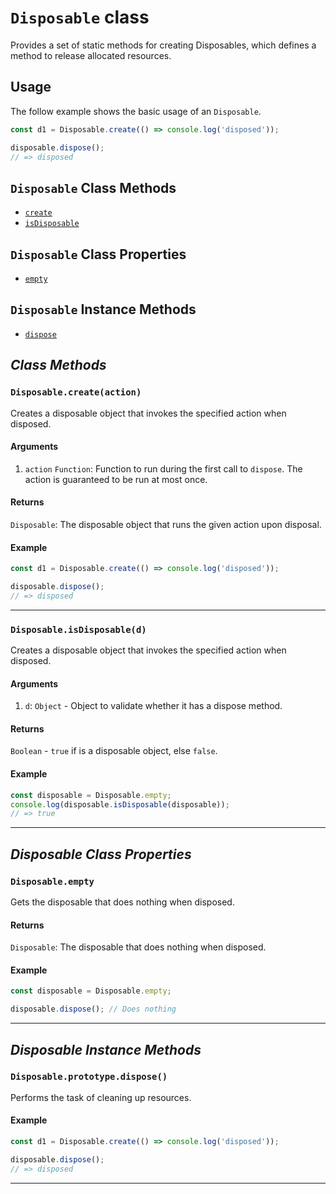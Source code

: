 # `Disposable` class #

Provides a set of static methods for creating Disposables, which defines a method to release allocated resources.

## Usage ##

The follow example shows the basic usage of an `Disposable`.

```js
const d1 = Disposable.create(() => console.log('disposed'));

disposable.dispose();
// => disposed
```

## `Disposable` Class Methods ##
- [`create`](#disposablecreateaction)
- [`isDisposable`](#disposableisdisposabled)

## `Disposable` Class Properties ##
- [`empty`](#disposableempty)

## `Disposable` Instance Methods ##
- [`dispose`](#disposableprototypedispose)

## _Class Methods_ ##

### <a id="disposablecreateaction"></a>`Disposable.create(action)`

Creates a disposable object that invokes the specified action when disposed.

#### Arguments
1. `action` `Function`: Function to run during the first call to `dispose`. The action is guaranteed to be run at most once.

#### Returns
`Disposable`: The disposable object that runs the given action upon disposal.

#### Example
```js
const d1 = Disposable.create(() => console.log('disposed'));

disposable.dispose();
// => disposed
```

* * *

### <a id="disposableisdisposabled"></a>`Disposable.isDisposable(d)`

Creates a disposable object that invokes the specified action when disposed.

#### Arguments
1. `d`: `Object` - Object to validate whether it has a dispose method.

#### Returns
`Boolean` - `true` if is a disposable object, else `false`.

#### Example
```js
const disposable = Disposable.empty;
console.log(disposable.isDisposable(disposable));
// => true
```

* * *

## _Disposable Class Properties_ ##

### <a id="disposableempty"></a>`Disposable.empty`

Gets the disposable that does nothing when disposed.

#### Returns
`Disposable`: The disposable that does nothing when disposed.

#### Example

```js
const disposable = Disposable.empty;

disposable.dispose(); // Does nothing
```

* * *

## _Disposable Instance Methods_ ##

### <a id="disposableprototypedispose"></a>`Disposable.prototype.dispose()`

Performs the task of cleaning up resources.

#### Example

```js
const d1 = Disposable.create(() => console.log('disposed'));

disposable.dispose();
// => disposed
```
* * *
